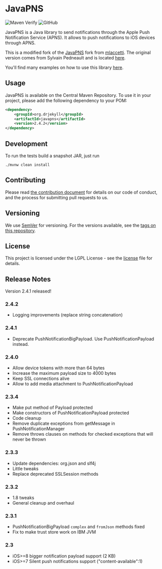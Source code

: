 # JavaPNS

![Maven Verify](https://github.com/drjekyll-org/javapns/workflows/Maven%20Verify/badge.svg)
![GitHub](https://img.shields.io/github/license/drjekyll-org/javapns)

JavaPNS is a Java library to send notifications through the Apple Push Notification Service (APNS). It
allows to push notifications to iOS devices through APNS.

This is a modified fork of the [JavaPNS](https://github.com/mlaccetti/JavaPNS) fork from
[mlaccetti](https://github.com/mlaccetti). The original version comes from Sylvain Pedneault and is located
[here](http://code.google.com/p/javapns).

You'll find many examples on how to use this library [here](https://code.google.com/archive/p/javapns/wikis).

## Usage

JavaPNS is available on the Central Maven Repository. To use it in your project, please add the following dependency to your POM:

```xml
<dependency>
	<groupId>org.drjekyll</groupId>
	<artifactId>javapns</artifactId>
	<version>2.4.2</version>
</dependency>
```

## Development

To run the tests build a snapshot JAR, just run

    ./mvnw clean install

## Contributing

Please read [the contribution document](CONTRIBUTING.md) for details on our code of conduct, and the process for submitting pull requests to us.

## Versioning

We use [SemVer](http://semver.org/) for versioning. For the versions available, see the [tags on this repository](https://github.com/drjekyll-org/javapns/tags).

## License

This project is licensed under the LGPL License - see the [license](LICENSE) file for details.

## Release Notes

Version 2.4.1 released!

### 2.4.2

* Logging improvements (replace string concatenation)

### 2.4.1

* Deprecate PushNotificationBigPayload. Use PushNotificationPayload instead.

### 2.4.0

* Allow device tokens with more than 64 bytes
* Increase the maximum payload size to 4000 bytes
* Keep SSL connections alive
* Allow to add media attachment to PushNotificationPayload

### 2.3.4

* Make put method of Payload protected
* Make constructors of PushNotificationPayload protected
* Code cleanup
* Remove duplicate exceptions from getMessage in PushNotificationManager
* Remove throws clauses on methods for checked exceptions that will never be thrown

### 2.3.3

* Update dependencies: org.json and slf4j
* Little tweaks
* Replace deprecated SSLSession methods

### 2.3.2

* 1.8 tweaks
* General cleanup and overhaul

### 2.3.1

* PushNotificationBigPayload ```complex``` and ```fromJson``` methods fixed
* Fix to make trust store work on IBM JVM

### 2.3

* iOS>=8 bigger notification payload support (2 KB)
* iOS>=7 Silent push notifications support ("content-available":1)

